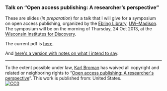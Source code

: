 ### Talk on &ldquo;Open access publishing: A researcher&rsquo;s perspective&rdquo;

These are slides (_in preparation_) for a talk that I will give for a symposium on open
access publishing, organized by the
[Ebling Library](http://ebling.library.wisc.edu),
[UW&ndash;Madison](http://www.wisc.edu).
The symposium will be on the morning of Thursday, 24 Oct 2013, at
the [Wisconsin Institutes for Discovery](http://discovery.wisc.edu/discovery).

The current pdf is [here](http://www.biostat.wisc.edu/~kbroman/presentations/openaccess.pdf).

And [here's a version with notes on what I intend to say](http://www.biostat.wisc.edu/~kbroman/presentations/openaccess_withnotes.pdf).

<hr/>

To the extent possible under law,
[Karl Broman](http://github.com/kbroman)
has waived all copyright and related or neighboring rights to
&ldquo;[Open access publishing: A researcher's perspective](http://github.com/kbroman/Talk_OpenAccess)&rdquo;.
This work is published from: United States.
<br/>
[![CC0](http://i.creativecommons.org/p/zero/1.0/88x31.png)](http://creativecommons.org/publicdomain/zero/1.0/)

